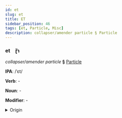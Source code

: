 ```yaml
---
id: et
slug: et
title: ET
sidebar_position: 46
tags: [et, Particle, Misc]
description: collapser/amender particle § Particle
---
```


### et&emsp;<span kind="abugida">ɽ̆ɿ</span>

*collapser/amender particle* **§** [Particle](../../tags/Particle)

**IPA**: /ˈɛt/

**Verb**: -

**Noun**: -

**Modifier**: -

<details>
    <summary>Origin</summary>
    - -<br/>
    <em>Misc Language Family</em>
</details>
